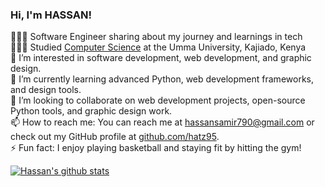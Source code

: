
<!-- Level 1: Simple bio and stats -->

### Hi, I'm HASSAN!

👩🏻‍💻 Software Engineer sharing about my journey and learnings in tech<br/>
👩🏻‍🎓 Studied [Computer Science](https://www.linkedin.com/in/hassan-samir-544835288) at the Umma University, Kajiado, Kenya<br/>
👀 I’m interested in software development, web development, and graphic design.<br/>
🌱 I’m currently learning advanced Python, web development frameworks, and design tools.<br/>
💞️ I’m looking to collaborate on web development projects, open-source Python tools, and graphic design work.<br/>
📫 How to reach me: You can reach me at hassansamir790@gmail.com or check out my GitHub profile at [github.com/hatz95](https://github.com/hatz95).<br/>
⚡ Fun fact: I enjoy playing basketball and staying fit by hitting the gym!<br/>

<!-- GitHub stats from https://github.com/anuraghazra/github-readme-stats -->
[![Hassan's github stats](https://github-readme-stats.vercel.app/api?username=hatz95&count_private=true&show_icons=true&theme=radical&hide_rank=false)](https://github.com/anuraghazra/github-readme-stats)
